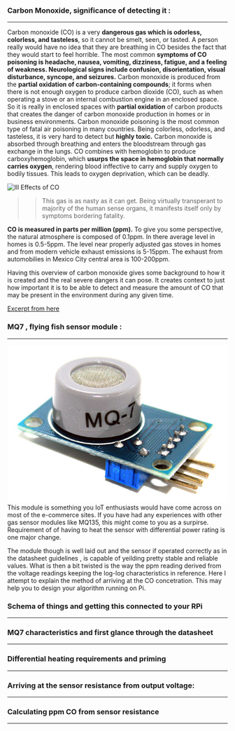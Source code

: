 ### Carbon Monoxide, significance of detecting it :
****

Carbon monoxide (CO) is a very __dangerous gas which is odorless, colorless, and tasteless__, so it cannot be smelt, seen, or tasted. A person really would have no idea that they are breathing in CO besides the fact that they would start to feel horrible. The most common __symptoms of CO poisoning is headache, nausea, vomiting, dizziness, fatigue, and a feeling of weakness. Neurological signs include confusion, disorientation, visual disturbance, syncope, and seizures.__
Carbon monoxide is produced from the __partial oxidation of carbon-containing compounds__; it forms when there is not enough oxygen to produce carbon dioxide (CO), such as when operating a stove or an internal combustion engine in an enclosed space. So it is really in enclosed spaces with __partial oxidation__ of carbon products that creates the danger of carbon monoxide production in homes or in business environments.
Carbon monoxide poisoning is the most common type of fatal air poisoning in many countries. Being colorless, odorless, and tasteless, it is very hard to detect but __highly toxic.__ Carbon monoxide is absorbed through breathing and enters the bloodstream through gas exchange in the lungs. CO combines with hemoglobin to produce carboxyhemoglobin, which __usurps the space in hemoglobin that normally carries oxygen__, rendering blood inffective to carry and supply oxygen to bodily tissues. This leads to oxygen deprivation, which can be deadly.

![Ill Effects of CO](https://www.google.co.in/url?sa=i&rct=j&q=&esrc=s&source=images&cd=&cad=rja&uact=8&ved=0ahUKEwj85eb2iMDXAhULtY8KHd3BDSAQjRwIBw&url=https%3A%2F%2Fwww.iims.org.uk%2Fhidden-dangers-carbon-monoxide-poisoning-afloat%2F&psig=AOvVaw0a_jdET1DF6kZI7vsKGBT1&ust=1510817767059812)

>> This gas is as nasty  as it can get. Being virtually transperant to majority of the human sense organs, it manifests itself only by symptoms bordering fatality.

__CO is measured in parts per million (ppm).__ To give you some perspective, the natural atmosphere is composed of 0.1ppm. In there average level in homes is 0.5-5ppm. The level near properly adjusted gas stoves in homes and from modern vehicle exhaust emissions is 5-15ppm. The exhaust from automobilies in Mexico City central area is 100-200ppm.

Having this overview of carbon monoxide gives some background to how it is created and the real severe dangers it can pose. It creates context to just how important it is to be able to detect and measure the amount of CO that may be present in the environment during any given time.

[ Excerpt from here ](http://www.learningaboutelectronics.com/Articles/MQ-7-carbon-monoxide-sensor-circuit-with-arduino.php)

### MQ7 , flying fish sensor module :
****

![Sensor module commercially available](MQ-7-MODULE-CARBON-MONOXIDE-GAS-SENSOR.png)
This module is something you IoT enthusiasts would have come across on most of the e-commerce sites. If you have had any experiences with other gas sensor modules like MQ135, this might come to you as a surpirse. Requirement of of having to heat the sensor with differential power rating is one major change.

The module though is well laid out and the sensor if operated correctly as in the datasheet guidelines , is capable of yeilding pretty stable and reliable values. What is then a bit twisted is the way the ppm reading derived from the voltage readings keeping the log-log characteristics in reference. Here I attempt to explain the method of arriving at the CO concetration. This may help you to design your algorithm running on Pi.


### Schema of things and getting this connected to your RPi
****

### MQ7 characteristics and first glance through the datasheet
***

### Differential heating requirements and priming
****

### Arriving at the sensor resistance from output voltage:
****

### Calculating ppm CO from sensor resistance
****
